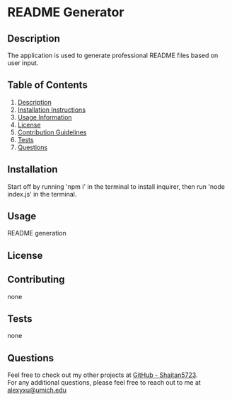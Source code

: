 # README Generator
## Description
  The application is used to generate professional README files based on user input.
## Table of Contents
  1. [Description](#description)<br/>
  2. [Installation Instructions](#installation)<br/>
  3. [Usage Information](#usage)<br/>
  4. [License](#license)<br/>
  5. [Contribution Guidelines](#contributing)<br/>
  6. [Tests](#tests)<br/>
  7. [Questions](#questions)<br/>
## Installation
  Start off by running 'npm i' in the terminal to install inquirer, then run 'node index.js' in the terminal.
## Usage
  README generation
## License
## Contributing
  none
## Tests
  none
## Questions
  Feel free to check out my other projects at [GitHub - Shaitan5723](https://github.com/Shaitan5723).<br/>
  For any additional questions, please feel free to reach out to me at <alexyxu@umich.edu>

